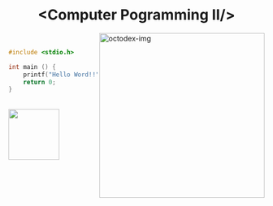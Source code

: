 <h1 align="center">&lt;Computer Pogramming II/&gt;</h1>

<div align="left" widht="100">
    <img align="right" src="../.github/Robotocat.png" width="325" alt="octodex-img" title="octodex">

<br>

```C
#include <stdio.h>

int main () {
    printf("Hello Word!!");
    return 0;
}
```
</div>

<br>

<footer align="start">
    <img src="../.github/classroom.png" width="100" align="start">
</footer>
